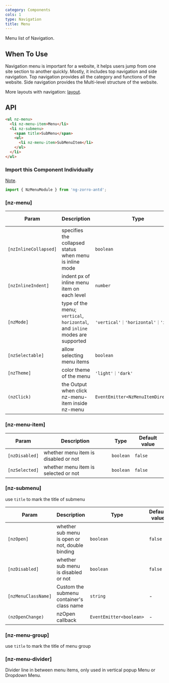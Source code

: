 ```yaml
---
category: Components
cols: 1
type: Navigation
title: Menu
---
```


Menu list of Navigation.

## When To Use

Navigation menu is important for a website, it helps users jump from one site section to another quickly. Mostly, it includes top navigation and side navigation. Top navigation provides all the category and functions of the website. Side navigation provides the Multi-level structure of the website.

More layouts with navigation: [layout](/components/layout/en).

## API

```html
<ul nz-menu>
  <li nz-menu-item>Menu</li>
  <li nz-submenu>
    <span title>SubMenu</span>
    <ul>
      <li nz-menu-item>SubMenuItem</li>
    </ul>
  </li>
</ul>
```

### Import this Component Individually

[Note](/docs/getting-started/en#import-a-component-individually).

```ts
import { NzMenuModule } from 'ng-zorro-antd';
```

### [nz-menu]

| Param | Description | Type | Default value |
| ----- | ----------- | ---- | ------------- |
| `[nzInlineCollapsed]` | specifies the collapsed status when menu is inline mode | `boolean` | - |
| `[nzInlineIndent]` | indent px of inline menu item on each level | `number` | `24` |
| `[nzMode]` | type of the menu; `vertical`, `horizontal`, and `inline` modes are supported | `'vertical'｜'horizontal'｜'inline'` | `'vertical'` |
| `[nzSelectable]` | allow selecting menu items | `boolean` | `true` |
| `[nzTheme]` | color theme of the menu | `'light'｜'dark'` | `'light'` |
| `(nzClick)` | the Output when click nz-menu-item inside nz-menu | `EventEmitter<NzMenuItemDirective>` | |

### [nz-menu-item]

| Param | Description | Type | Default value |
| ----- | ----------- | ---- | ------------- |
| `[nzDisabled]` | whether menu item is disabled or not | `boolean` | `false` |
| `[nzSelected]` | whether menu item is selected or not | `boolean` | `false` |

### [nz-submenu]

use `title` to mark the title of submenu

| Param | Description | Type | Default value |
| ----- | ----------- | ---- | ------------- |
| `[nzOpen]` | whether sub menu is open or not, double binding | `boolean` | `false` |
| `[nzDisabled]` | whether sub menu is disabled or not | `boolean` | `false` |
| `[nzMenuClassName]` | Custom the submenu container's class name | `string` | - |
| `(nzOpenChange)` | nzOpen callback | `EventEmitter<boolean>` | - |

### [nz-menu-group]

use `title` to mark the title of menu group

### [nz-menu-divider]

Divider line in between menu items, only used in vertical popup Menu or Dropdown Menu.
